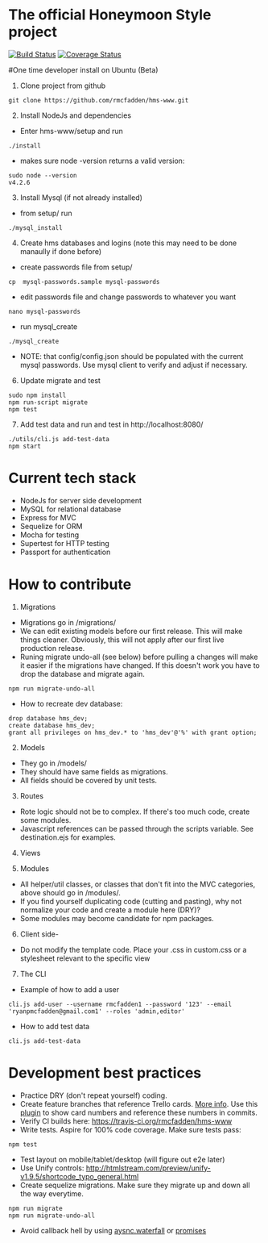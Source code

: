 # The official Honeymoon Style project

[![Build Status](https://travis-ci.org/rmcfadden/hms-www.svg?branch=master)](https://travis-ci.org/rmcfadden/hms-www)
[![Coverage Status](https://coveralls.io/repos/github/rmcfadden/hms-www/badge.svg?branch=master)](https://coveralls.io/github/rmcfadden/hms-www?branch=master)


#One time developer install on Ubuntu (Beta)
1. Clone project from github
 ```
 git clone https://github.com/rmcfadden/hms-www.git
 ```
2. Install NodeJs and dependencies
  * Enter hms-www/setup and run
 ```
 ./install
 ```
  * makes sure node -version returns a valid version:
 ```
 sudo node --version
 v4.2.6
 ```

3. Install Mysql (if not already installed)

 * from setup/ run
 ```
 ./mysql_install
 ``` 

4. Create hms databases and logins (note this may need to be done manaully if done before)
 * create passwords file from setup/ 
 ```
 cp  mysql-passwords.sample mysql-passwords
 ``` 
 * edit passwords file and change passwords to whatever you want
 ```
 nano mysql-passwords
 ``` 

 * run mysql_create
 ```
 ./mysql_create
 ``` 
 * NOTE: that config/config.json should be populated with the current mysql passwords.  Use mysql client to verify and adjust if necessary.
6. Update migrate and test
 ```
 sudo npm install
 npm run-script migrate
 npm test
 ```
 
7. Add test data and run and test in http://localhost:8080/
 ```
 ./utils/cli.js add-test-data 
 npm start
 ```
 
# Current tech stack
* NodeJs for server side development
* MySQL for relational database
* Express for MVC
* Sequelize for ORM
* Mocha for testing
* Supertest for HTTP testing
* Passport for authentication

# How to contribute

1. Migrations
 * Migrations go in /migrations/
 * We can edit existing models before our first release.  This will make things cleaner.  Obviously, this will not apply after our first live production release.
 * Runing migrate undo-all (see below) before pulling a changes will make it easier if the migrations have changed.  If this doesn't work you have to drop the database and migrate again.
 ```
 npm run migrate-undo-all
 ```
 * How to recreate dev database:
 ```
 drop database hms_dev;
 create database hms_dev;
 grant all privileges on hms_dev.* to 'hms_dev'@'%' with grant option;
 ```
 
2. Models
 * They go in /models/
 * They should have same fields as migrations.
 * All fields should be covered by unit tests.

3. Routes
 * Rote logic should not be to complex.  If there's too much code, create some modules.
 * Javascript references can be passed through the scripts variable.  See destination.ejs for examples.
4. Views
  
5. Modules
 * All helper/util classes, or classes that don't fit into the MVC categories, above should go in /modules/.
 * If you find yourself duplicating code (cutting and pasting), why not normalize your code and create a module here (DRY)?
 * Some modules may become candidate for npm packages.

6. Client side-
 * Do not modify the template code.  Place your .css in custom.css or a stylesheet relevant to the specific view

7. The CLI

 * Example of how to add a user
 ```
 cli.js add-user --username rmcfadden1 --password '123' --email 'ryanpmcfadden@gmail.com1' --roles 'admin,editor'
 ```
 * How to add test data
 ```
 cli.js add-test-data 
 ```


# Development best practices
* Practice DRY (don't repeat yourself) coding.
* Create feature branches that reference Trello cards. [More info](http://stackoverflow.com/questions/2765421/push-a-new-local-branch-to-a-remote-git-repository-and-track-it-too).   Use this [plugin](http://goo.gl/yKfjV) to show card numbers and reference these numbers in commits.
* Verify CI builds here: https://travis-ci.org/rmcfadden/hms-www
* Write tests.  Aspire for 100% code coverage.  Make sure tests pass:
 ```
 npm test
 ```
* Test layout on mobile/tablet/desktop (will figure out e2e later)
* Use Unify controls: http://htmlstream.com/preview/unify-v1.9.5/shortcode_typo_general.html
* Create sequelize migrations.  Make sure they migrate up and down all the way everytime.
```
npm run migrate
npm run migrate-undo-all
```
* Avoid callback hell by using [aysnc.waterfall](https://www.npmjs.com/package/async-waterfall) or [promises](https://howtonode.org/promises)
